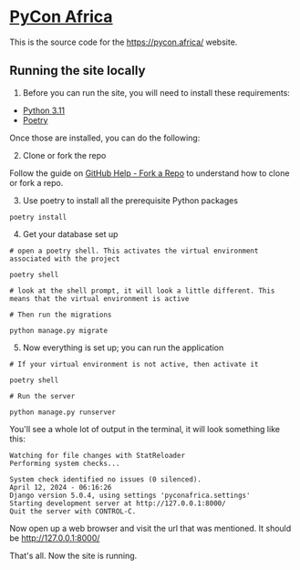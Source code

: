 # [PyCon Africa](https://pycon.africa/)

This is the source code for the https://pycon.africa/ website.

## Running the site locally 

1. Before you can run the site, you will need to install these requirements:

* [Python 3.11](https://python.org)
* [Poetry](https://python-poetry.org/)

Once those are installed, you can do the following:


2. Clone or fork the repo 

Follow the guide on [GitHub Help - Fork a Repo](https://help.github.com/articles/fork-a-repo) to understand how to clone or fork a repo.


3. Use poetry to install all the prerequisite Python packages

```
poetry install 
```

4. Get your database set up 

```
# open a poetry shell. This activates the virtual environment associated with the project 

poetry shell

# look at the shell prompt, it will look a little different. This means that the virtual environment is active

# Then run the migrations 

python manage.py migrate 
```

5. Now everything is set up; you can run the application

```
# If your virtual environment is not active, then activate it

poetry shell

# Run the server 

python manage.py runserver

```

You'll see a whole lot of output in the terminal, it will look something like this:

```
Watching for file changes with StatReloader
Performing system checks...

System check identified no issues (0 silenced).
April 12, 2024 - 06:16:26
Django version 5.0.4, using settings 'pyconafrica.settings'
Starting development server at http://127.0.0.1:8000/
Quit the server with CONTROL-C.

```

Now open up a web browser and visit the url that was mentioned. It should be http://127.0.0.1:8000/

That's all. Now the site is running.
